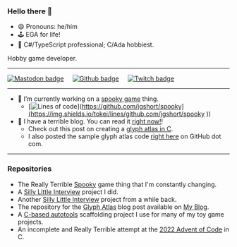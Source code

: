 ### Hello there 👋

- 😄 Pronouns: he/him
- 🕹️ EGA for life!
- 💾 C#/TypeScript professional; C/Ada hobbiest.

Hobby game developer.

___

[![Mastodon badge](https://img.shields.io/mastodon/follow/000055580?domain=https%3A%2F%2Fmastodon.online&style=social)](https://mastodon.online/@ctor)&nbsp;&nbsp;&nbsp;&nbsp;
[![Github badge](https://img.shields.io/github/followers/jgshort?style=social)](https://github.com/jgshort)&nbsp;&nbsp;&nbsp;&nbsp;
[![Twitch badge](https://img.shields.io/twitch/status/ctortv?style=social)](https://twitch.tv/ctortv)

---

- 🔭 I’m currently working on a [spooky game](https://github.com/jgshort/spooky) thing.
    - [![Lines of code]([https://img.shields.io/tokei/lines/github/jgshort/spooky?style=flat-square)](https://github.com/jgshort/spooky](https://img.shields.io/tokei/lines/github.com/jgshort/spooky
))
- 🔭 I have a terrible blog. You can read it [right now!](https://ctor.tv)!
    - Check out this post on creating a [glyph atlas in C](https://ctor.tv/blog/spooky-glyph-atlas/).
    - I also posted the sample glyph atlas code [right here](https://github.com/jgshort/glyphs) on GitHub dot com.

---

### Repositories

- The Really Terrible [Spooky](https://github.com/jgshort/spooky) game thing that I'm constantly changing.
- A [Silly Little Interview](https://github.com/jgshort/interview1) project I did.
- Another [Silly Little Interview](https://github.com/jgshort/interview0) project from a while back.
- The repository for the [Glyph Atlas](https://github.com/jgshort/glyphs) blog post available on [My Blog](https://ctor.tv/blog).
- A [C-based autotools](https://github.com/jgshort/cscaffold) scaffolding project I use for many of my toy game projects.
- An incomplete and Really Terrible attempt at the [2022 Advent of Code](https://github.com/jgshort/AoC2022) in C.


<!--
**jgshort/jgshort** is a ✨ _special_ ✨ repository because its `README.md` (this file) appears on your GitHub profile.

Here are some ideas to get you started:

- 🔭 I’m currently working on ...
- 🌱 I’m currently learning ...
- 👯 I’m looking to collaborate on ...
- 🤔 I’m looking for help with ...
- 💬 Ask me about ...
- 📫 How to reach me: ...
- 😄 Pronouns: ...
- ⚡ Fun fact: ...
-->
